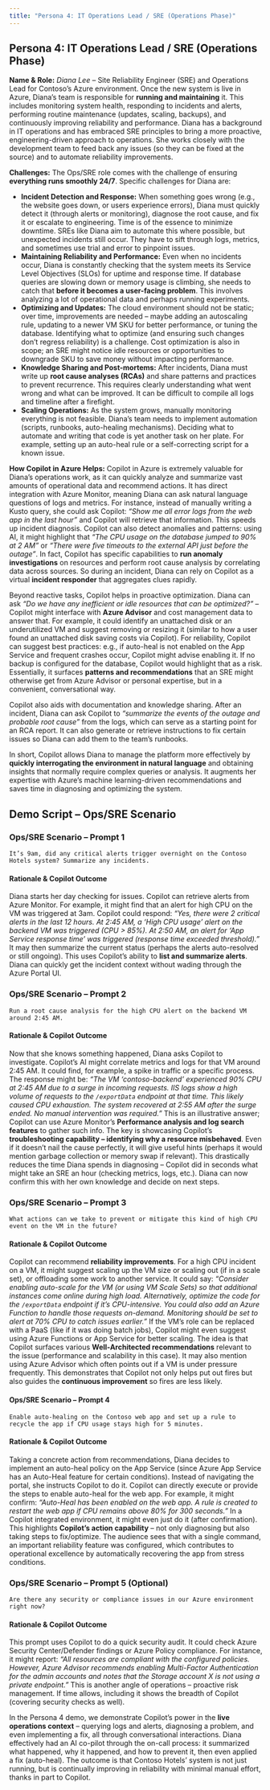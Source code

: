 ```yaml
---
title: "Persona 4: IT Operations Lead / SRE (Operations Phase)"
---
```


## Persona 4: IT Operations Lead / SRE (Operations Phase)

**Name & Role:** *Diana Lee* – Site Reliability Engineer (SRE) and Operations Lead for Contoso’s Azure environment. Once the new system is live in Azure, Diana’s team is responsible for **running and maintaining** it. This includes monitoring system health, responding to incidents and alerts, performing routine maintenance (updates, scaling, backups), and continuously improving reliability and performance. Diana has a background in IT operations and has embraced SRE principles to bring a more proactive, engineering-driven approach to operations. She works closely with the development team to feed back any issues (so they can be fixed at the source) and to automate reliability improvements.

**Challenges:** The Ops/SRE role comes with the challenge of ensuring **everything runs smoothly 24/7**. Specific challenges for Diana are:

- **Incident Detection and Response:** When something goes wrong (e.g., the website goes down, or users experience errors), Diana must quickly detect it (through alerts or monitoring), diagnose the root cause, and fix it or escalate to engineering. Time is of the essence to minimize downtime. SREs like Diana aim to automate this where possible, but unexpected incidents still occur. They have to sift through logs, metrics, and sometimes use trial and error to pinpoint issues.
- **Maintaining Reliability and Performance:** Even when no incidents occur, Diana is constantly checking that the system meets its Service Level Objectives (SLOs) for uptime and response time. If database queries are slowing down or memory usage is climbing, she needs to catch that **before it becomes a user-facing problem**. This involves analyzing a lot of operational data and perhaps running experiments.
- **Optimizing and Updates:** The cloud environment should not be static; over time, improvements are needed – maybe adding an autoscaling rule, updating to a newer VM SKU for better performance, or tuning the database. Identifying what to optimize (and ensuring such changes don’t regress reliability) is a challenge. Cost optimization is also in scope; an SRE might notice idle resources or opportunities to downgrade SKU to save money without impacting performance.
- **Knowledge Sharing and Post-mortems:** After incidents, Diana must write up **root cause analyses (RCAs)** and share patterns and practices to prevent recurrence. This requires clearly understanding what went wrong and what can be improved. It can be difficult to compile all logs and timeline after a firefight.
- **Scaling Operations:** As the system grows, manually monitoring everything is not feasible. Diana’s team needs to implement automation (scripts, runbooks, auto-healing mechanisms). Deciding what to automate and writing that code is yet another task on her plate. For example, setting up an auto-heal rule or a self-correcting script for a known issue.

**How Copilot in Azure Helps:** Copilot in Azure is extremely valuable for Diana’s operations work, as it can quickly analyze and summarize vast amounts of operational data and recommend actions. It has direct integration with Azure Monitor, meaning Diana can ask natural language questions of logs and metrics. For instance, instead of manually writing a Kusto query, she could ask Copilot: *“Show me all error logs from the web app in the last hour”* and Copilot will retrieve that information. This speeds up incident diagnosis. Copilot can also detect anomalies and patterns: using AI, it might highlight that *“The CPU usage on the database jumped to 90% at 2 AM”* or *“There were five timeouts to the external API just before the outage”*. In fact, Copilot has specific capabilities to **run anomaly investigations** on resources and perform root cause analysis by correlating data across sources. So during an incident, Diana can rely on Copilot as a virtual **incident responder** that aggregates clues rapidly. 

Beyond reactive tasks, Copilot helps in proactive optimization. Diana can ask *“Do we have any inefficient or idle resources that can be optimized?”* – Copilot might interface with **Azure Advisor** and cost management data to answer that. For example, it could identify an unattached disk or an underutilized VM and suggest removing or resizing it (similar to how a user found an unattached disk saving costs via Copilot). For reliability, Copilot can suggest best practices: e.g., if auto-heal is not enabled on the App Service and frequent crashes occur, Copilot might advise enabling it. If no backup is configured for the database, Copilot would highlight that as a risk. Essentially, it surfaces **patterns and recommendations** that an SRE might otherwise get from Azure Advisor or personal expertise, but in a convenient, conversational way.

Copilot also aids with documentation and knowledge sharing. After an incident, Diana can ask Copilot to *“summarize the events of the outage and probable root cause”* from the logs, which can serve as a starting point for an RCA report. It can also generate or retrieve instructions to fix certain issues so Diana can add them to the team’s runbooks.

In short, Copilot allows Diana to manage the platform more effectively by **quickly interrogating the environment in natural language** and obtaining insights that normally require complex queries or analysis. It augments her expertise with Azure’s machine learning-driven recommendations and saves time in diagnosing and optimizing the system.

## Demo Script – Ops/SRE Scenario

### Ops/SRE Scenario – Prompt 1

```text
It’s 9am, did any critical alerts trigger overnight on the Contoso Hotels system? Summarize any incidents.
```

#### Rationale & Copilot Outcome

Diana starts her day checking for issues. Copilot can retrieve alerts from Azure Monitor. For example, it might find that an alert for high CPU on the VM was triggered at 3am. Copilot could respond: *“Yes, there were 2 critical alerts in the last 12 hours. At 2:45 AM, a ‘High CPU usage’ alert on the backend VM was triggered (CPU > 85%). At 2:50 AM, an alert for ‘App Service response time’ was triggered (response time exceeded threshold).”* It may then summarize the current status (perhaps the alerts auto-resolved or still ongoing). This uses Copilot’s ability to **list and summarize alerts**. Diana can quickly get the incident context without wading through the Azure Portal UI. 

### Ops/SRE Scenario – Prompt 2

```text
Run a root cause analysis for the high CPU alert on the backend VM around 2:45 AM.
```

#### Rationale & Copilot Outcome

Now that she knows something happened, Diana asks Copilot to investigate. Copilot’s AI might correlate metrics and logs for that VM around 2:45 AM. It could find, for example, a spike in traffic or a specific process. The response might be: *“The VM ‘contoso-backend’ experienced 90% CPU at 2:45 AM due to a surge in incoming requests. IIS logs show a high volume of requests to the `/exportData` endpoint at that time. This likely caused CPU exhaustion. The system recovered at 2:55 AM after the surge ended. No manual intervention was required.”* This is an illustrative answer; Copilot can use Azure Monitor’s **Performance analysis and log search features** to gather such info. The key is showcasing Copilot’s **troubleshooting capability – identifying why a resource misbehaved**. Even if it doesn’t nail the cause perfectly, it will give useful hints (perhaps it would mention garbage collection or memory swap if relevant). This drastically reduces the time Diana spends in diagnosing – Copilot did in seconds what might take an SRE an hour (checking metrics, logs, etc.). Diana can now confirm this with her own knowledge and decide on next steps.

### Ops/SRE Scenario – Prompt 3

```text
What actions can we take to prevent or mitigate this kind of high CPU event on the VM in the future?
```

#### Rationale & Copilot Outcome

Copilot can recommend **reliability improvements**. For a high CPU incident on a VM, it might suggest scaling up the VM size or scaling out (if in a scale set), or offloading some work to another service. It could say: *“Consider enabling auto-scale for the VM (or using VM Scale Sets) so that additional instances come online during high load. Alternatively, optimize the code for the `/exportData` endpoint if it’s CPU-intensive. You could also add an Azure Function to handle those requests on-demand. Monitoring should be set to alert at 70% CPU to catch issues earlier.”* If the VM’s role can be replaced with a PaaS (like if it was doing batch jobs), Copilot might even suggest using Azure Functions or App Service for better scaling. The idea is that Copilot surfaces various **Well-Architected recommendations** relevant to the issue (performance and scalability in this case). It may also mention using Azure Advisor which often points out if a VM is under pressure frequently. This demonstrates that Copilot not only helps put out fires but also guides the **continuous improvement** so fires are less likely.

#### Ops/SRE Scenario – Prompt 4

```text
Enable auto-healing on the Contoso web app and set up a rule to recycle the app if CPU usage stays high for 5 minutes.
```

#### Rationale & Copilot Outcome

Taking a concrete action from recommendations, Diana decides to implement an auto-heal policy on the App Service (since Azure App Service has an Auto-Heal feature for certain conditions). Instead of navigating the portal, she instructs Copilot to do it. Copilot can directly execute or provide the steps to enable auto-heal for the web app. For example, it might confirm: *“Auto-Heal has been enabled on the web app. A rule is created to restart the web app if CPU remains above 80% for 300 seconds.”* In a Copilot integrated environment, it might even just do it (after confirmation). This highlights **Copilot’s action capability** – not only diagnosing but also taking steps to fix/optimize. The audience sees that with a single command, an important reliability feature was configured, which contributes to operational excellence by automatically recovering the app from stress conditions.

### Ops/SRE Scenario – Prompt 5 (Optional)

```text
Are there any security or compliance issues in our Azure environment right now?
```

#### Rationale & Copilot Outcome

This prompt uses Copilot to do a quick security audit. It could check Azure Security Center/Defender findings or Azure Policy compliance. For instance, it might report: *“All resources are compliant with the configured policies. However, Azure Advisor recommends enabling Multi-Factor Authentication for the admin accounts and notes that the Storage account X is not using a private endpoint.”* This is another angle of operations – proactive risk management. If time allows, including it shows the breadth of Copilot (covering security checks as well).

In the Persona 4 demo, we demonstrate Copilot’s power in the **live operations context** – querying logs and alerts, diagnosing a problem, and even implementing a fix, all through conversational interactions. Diana effectively had an AI co-pilot through the on-call process: it summarized what happened, why it happened, and how to prevent it, then even applied a fix (auto-heal). The outcome is that Contoso Hotels’ system is not just running, but is continually improving in reliability with minimal manual effort, thanks in part to Copilot. 